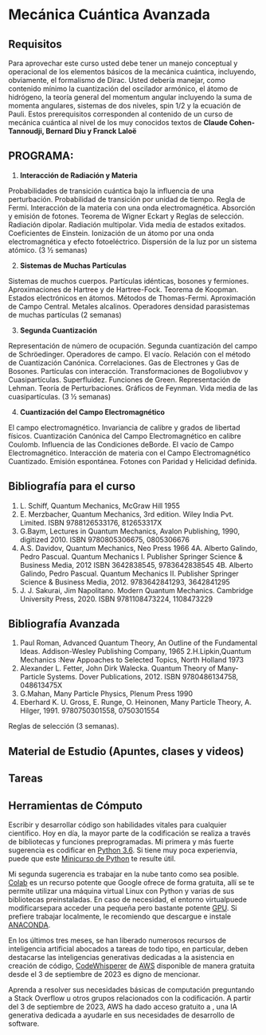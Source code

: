 # Mecánica Cuántica Avanzada

## Requisitos

Para aprovechar este curso usted debe tener un manejo conceptual y operacional de los elementos básicos de la mecánica cuántica, incluyendo, obviamente, el formalismo de Dirac.
Usted debería manejar, como contenido mínimo la cuantización del oscilador armónico, el átomo de hidrógeno, la teoría general del momentum angular incluyendo la suma de momenta angulares, sistemas de dos niveles, spin 1/2 y la ecuación de Pauli.
Estos prerequisitos corresponden al contenido de un curso de mecánica cuántica al nivel de los muy conocidos textos de **Claude Cohen-Tannoudji, ‎Bernard Diu y ‎Franck Laloë** 


## PROGRAMA:

1. **Interacción de Radiación y Materia**

Probabilidades de transición cuántica bajo la influencia de una perturbación. Probabilidad de transición por unidad de tiempo. Regla de Fermi. Interacción de la materia con una onda electromagnética. Absorción y emisión de fotones. Teorema de Wigner Eckart y Reglas de selección. Radiación dipolar. Radiación multipolar. Vida media de estados exitados. Coeficientes de Einstein. Ionización de un átomo por una onda electromagnética y efecto fotoeléctrico. Dispersión de la luz por un sistema atómico. (3 ½ semanas)


2. **Sistemas de Muchas Partículas**
   
Sistemas de muchos cuerpos. Partículas idénticas, bosones y fermiones. Aproximaciones de Hartree y de Hartree-Fock. Teorema de Koopman. Estados electrónicos en átomos. Métodos de Thomas-Fermi. Aproximación de Campo Central. Metales alcalinos. Operadores densidad parasistemas de muchas partículas (2 semanas)

 
3. **Segunda Cuantización**

Representación de número de ocupación. Segunda cuantización del campo de Schröedinger. Operadores de campo. El vacío. Relación con el método de Cuantización Canónica. Correlaciones. Gas de Electrones y Gas de Bosones. Partículas con interacción. Transformaciones de Bogoliubvov y Cuasipartículas. Superfluidez. Funciones de Green. Representación de Lehman. Teoría de Perturbaciones. Gráficos de Feynman. Vida media de las cuasipartículas. (3 ½ semanas)

4. **Cuantización del Campo Electromagnético**

El campo electromagnético. Invariancia de calibre y grados de libertad físicos. Cuantización Canónica del Campo Electromagnético en calibre Coulomb. Influencia de las Condiciones deBorde. El vacío de Campo Electromagnético. Interacción de materia con el Campo Electromagnético Cuantizado. Emisión espontánea. Fotones con Paridad y Helicidad definida.


## Bibliografía para el curso
1. L. Schiff, Quantum Mechanics, McGraw Hill 1955
2. E. Merzbacher, Quantum Mechanics, 3rd edition. Wiley India Pvt. Limited. ISBN 9788126533176, 812653317X
3. G.Baym, Lectures in Quantum Mechanics, Avalon Publishing, 1990, digitized 2010.
ISBN 9780805306675, 0805306676
5. A.S. Davidov, Quantum Mechanics, Neo Press 1966
4A. Alberto Galindo, Pedro Pascual. Quantum Mechanics I.
Publisher	Springer Science & Business Media, 2012
ISBN	3642838545, 9783642838545
4B. Alberto Galindo, Pedro Pascual. Quantum Mechanics II.
Publisher	Springer Science & Business Media, 2012. 9783642841293, 3642841295
6. J. J. Sakurai, Jim Napolitano. Modern Quantum Mechanics.
Cambridge University Press, 2020. ISBN 9781108473224, 1108473229

## Bibliografía Avanzada

1. Paul Roman, Advanced Quantum Theory, An Outline of the Fundamental Ideas. Addison-Wesley Publishing Company, 1965
2.H.Lipkin,Quantum Mechanics :New Appoaches to Selected Topics, North Holland 1973 
3. Alexander L. Fetter, John Dirk Walecka. Quantum Theory of Many-Particle Systems. Dover Publications, 2012. ISBN 9780486134758, 048613475X
4. G.Mahan, Many Particle Physics, Plenum Press 1990
5. Eberhard K. U. Gross, E. Runge, O. Heinonen, Many Particle Theory, A. Hilger, 1991. 9780750301558, 0750301554

Reglas de selección (3 semanas).

## Material de Estudio (Apuntes, clases y videos)


## Tareas

## Herramientas de Cómputo

Escribir y desarrollar código son habilidades vitales para cualquier científico. Hoy en día, la mayor parte de la codificación se realiza a través de bibliotecas y funciones preprogramadas. Mi primera y más fuerte sugerencia es codificar en [Python 3.6](https://www.python.org/). Si tiene muy poca experienvia, puede que este [Minicurso de Python](https://github.com/mario-i-caicedo-ai/Python_Minicurso) te resulte útil.
 
Mi segunda sugerencia es trabajar en la nube tanto como sea posible. [Colab](https://colab.google/) es un recurso potente que Google ofrece de forma gratuita, allí se te permite utilizar una máquina virtual Linux con Python y varias de sus bibliotecas preinstaladas. En caso de necesidad, el entorno virtualpuede modificarsepara acceder una pequeña pero bastante potente [GPU](https://www.intel.com/content/www/us/en/products/docs/processors/what-is-a-gpu.html). Si prefiere trabajar localmente, le recomiendo que descargue e instale [ANACONDA](https://www.anaconda.com/).

En los últimos tres meses, se han liberado numerosos recursos de inteligencia artificial abocados a tareas de todo tipo, en particular, deben destacarse las inteligencias generativas dedicadas a la asistencia en creación de código, [CodeWhisperer](https://aws.amazon.com/codewhisperer/) de [AWS](https://aws.amazon.com/free/?gclid=Cj0KCQjwxuCnBhDLARIsAB-cq1rmwn1BaNYSJvKfgeuJBSDFO6-MA0cxqBWxj2TlEJzzVdmQA2JfCgkaAhwREALw_wcB&trk=71b8abe7-f1bf-4f78-8553-98bb6c372818&sc_channel=ps&ef_id=Cj0KCQjwxuCnBhDLARIsAB-cq1rmwn1BaNYSJvKfgeuJBSDFO6-MA0cxqBWxj2TlEJzzVdmQA2JfCgkaAhwREALw_wcB:G:s&s_kwcid=AL!4422!3!647999754693!e!!g!!aws!19685286946!149715822407&all-free-tier.sort-by=item.additionalFields.SortRank&all-free-tier.sortorder=asc&awsf.Free%20Tier%20Types=*all&awsf.Free%20Tier%20Categories=*all) disponible de manera gratuita desde el 3 de septiembre de 2023 es digno de mencionar.

Aprenda a resolver sus necesidades básicas de computación preguntando a Stack Overflow u otros grupos relacionados con la codificación. A partir del 3 de septiembre de 2023, AWS ha dado acceso gratuito a , una IA generativa dedicada a ayudarle en sus necesidades de desarrollo de software.
